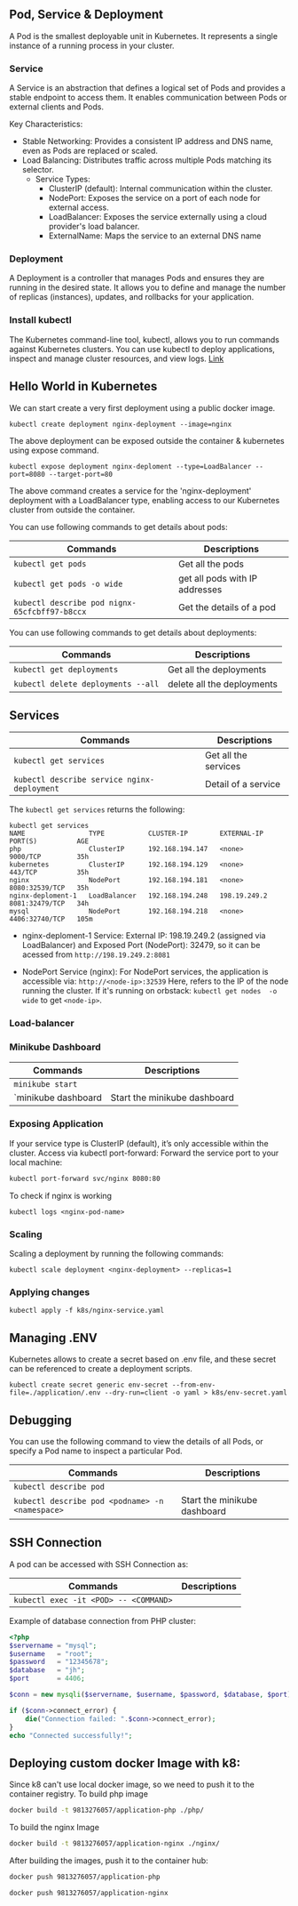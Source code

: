 ## Pod, Service & Deployment
A Pod is the smallest deployable unit in Kubernetes. It represents a single instance of a running process in your cluster.

### Service
A Service is an abstraction that defines a logical set of Pods and provides a stable endpoint to access them. It enables communication between Pods or external clients and Pods.

Key Characteristics:
* Stable Networking: Provides a consistent IP address and DNS name, even as Pods are replaced or scaled.
* Load Balancing: Distributes traffic across multiple Pods matching its selector. 
  * Service Types:
    * ClusterIP (default): Internal communication within the cluster. 
    * NodePort: Exposes the service on a port of each node for external access. 
    * LoadBalancer: Exposes the service externally using a cloud provider's load balancer. 
    * ExternalName: Maps the service to an external DNS name

### Deployment
A Deployment is a controller that manages Pods and ensures they are running in the desired state. It allows you to define and manage the number of replicas (instances), updates, and rollbacks for your application.

### Install kubectl
The Kubernetes command-line tool, kubectl, allows you to run commands against Kubernetes clusters. You can use kubectl to deploy applications, inspect and manage cluster resources, and view logs.
[Link](https://kubernetes.io/docs/tasks/tools/)

## Hello World in Kubernetes
We can start create a very first deployment using a public docker image.
```shell
kubectl create deployment nginx-deployment --image=nginx
```

The above deployment can be exposed outside the container & kubernetes using expose command.
```shell
kubectl expose deployment nginx-deploment --type=LoadBalancer --port=8080 --target-port=80
```
The above command creates a service for the 'nginx-deployment' deployment with a LoadBalancer type, enabling access to our Kubernetes cluster from outside the container.

You can use following commands to get details about pods:

| Commands                                      | Descriptions                   |
|-----------------------------------------------|--------------------------------|
| `kubectl get pods`                            | Get all the pods               |
| `kubectl get pods -o wide`                    | get all pods with IP addresses |
| `kubectl describe pod nignx-65cfcbff97-b8ccx` | Get the details of a pod       |

You can use following commands to get details about deployments:

| Commands                           | Descriptions               | 
|------------------------------------|----------------------------|
| `kubectl get deployments`          | Get all the deployments    |
| `kubectl delete deployments --all` | delete all the deployments | 

## Services

| Commands                                   | Descriptions         |
|--------------------------------------------|----------------------|
| `kubectl get services`                     | Get all the services |
| `kubectl describe service nginx-deployment` | Detail of a service  |

The `kubectl get services` returns the following:
```shell
kubectl get services
NAME                TYPE           CLUSTER-IP        EXTERNAL-IP    PORT(S)          AGE
php                 ClusterIP      192.168.194.147   <none>         9000/TCP         35h
kubernetes          ClusterIP      192.168.194.129   <none>         443/TCP          35h
nginx               NodePort       192.168.194.181   <none>         8080:32539/TCP   35h
nginx-deploment-1   LoadBalancer   192.168.194.248   198.19.249.2   8081:32479/TCP   34h
mysql               NodePort       192.168.194.218   <none>         4406:32740/TCP   105m
```
* nginx-deploment-1 Service:
External IP: 198.19.249.2 (assigned via LoadBalancer) and Exposed Port (NodePort): 32479, so it can be acessed from `http://198.19.249.2:8081`

* NodePort Service (nginx):
For NodePort services, the application is accessible via: `http://<node-ip>:32539` Here, <node-ip> refers to the IP of the node running the cluster. If it's running on orbstack: `kubectl get nodes 
-o wide` to get `<node-ip>`.

### Load-balancer

### Minikube Dashboard

| Commands            | Descriptions                 |
|---------------------|------------------------------|
| `minikube start`    |                              |
| `minikube dashboard | Start the minikube dashboard | 

### Exposing Application
If your service type is ClusterIP (default), it’s only accessible within the cluster. Access via kubectl port-forward: Forward the service port to your local machine:
```bash
kubectl port-forward svc/nginx 8080:80
```

To check if nginx is working
```shell
kubectl logs <nginx-pod-name>
```

### Scaling 
Scaling a deployment by running the following commands:
```shell
kubectl scale deployment <nginx-deployment> --replicas=1
```

### Applying changes
```shell
kubectl apply -f k8s/nginx-service.yaml
```

## Managing .ENV
Kubernetes allows to create a secret based on .env file, and these secret can be referenced to create a deployment scripts.
```shell
kubectl create secret generic env-secret --from-env-file=./application/.env --dry-run=client -o yaml > k8s/env-secret.yaml
```


## Debugging
You can use the following command to view the details of all Pods, or specify a Pod name to inspect a particular Pod.

| Commands                                        | Descriptions                 |
|-------------------------------------------------|------------------------------|
| `kubectl describe pod`                          |                              |
| `kubectl describe pod <podname> -n <namespace>` | Start the minikube dashboard | 

## SSH Connection
A pod can be accessed with SSH Connection as:

| Commands                                        | Descriptions                 |
|-------------------------------------------------|------------------------------|
| `kubectl exec -it <POD> -- <COMMAND>`           |                              |

Example of database connection from PHP cluster:
```php
<?php
$servername = "mysql";
$username   = "root";
$password   = "12345678";
$database   = "jh";
$port       = 4406;

$conn = new mysqli($servername, $username, $password, $database, $port);

if ($conn->connect_error) {
    die("Connection failed: ".$conn->connect_error);
}
echo "Connected successfully!";
```

## Deploying custom docker Image with k8:
Since k8 can't use local docker image, so we need to push it to the container registry. To build php image

```bash
docker build -t 9813276057/application-php ./php/
```

To build the nginx Image

```bash
docker build -t 9813276057/application-nginx ./nginx/
```

After building the images, push it to the container hub:

```bash
docker push 9813276057/application-php
```

```bash
docker push 9813276057/application-nginx
```
